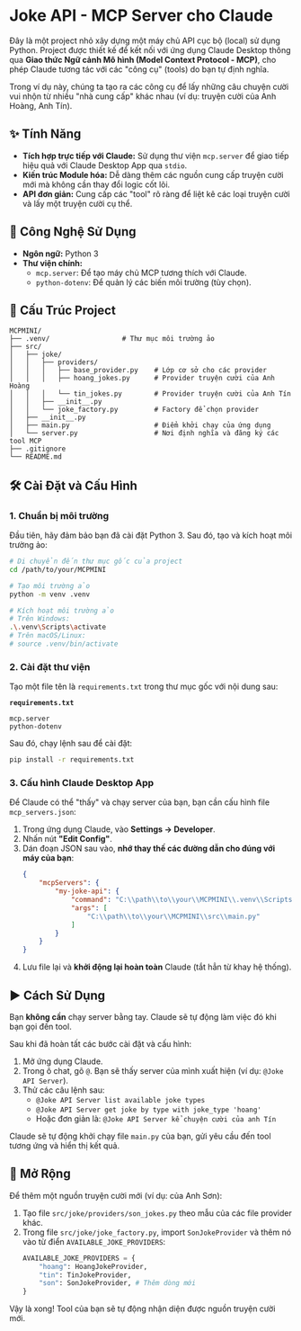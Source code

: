 # Joke API - MCP Server cho Claude

Đây là một project nhỏ xây dựng một máy chủ API cục bộ (local) sử dụng Python. Project được thiết kế để kết nối với ứng dụng Claude Desktop thông qua **Giao thức Ngữ cảnh Mô hình (Model Context Protocol - MCP)**, cho phép Claude tương tác với các "công cụ" (tools) do bạn tự định nghĩa.

Trong ví dụ này, chúng ta tạo ra các công cụ để lấy những câu chuyện cười vui nhộn từ nhiều "nhà cung cấp" khác nhau (ví dụ: truyện cười của Anh Hoàng, Anh Tín).

## ✨ Tính Năng

* **Tích hợp trực tiếp với Claude:** Sử dụng thư viện `mcp.server` để giao tiếp hiệu quả với Claude Desktop App qua `stdio`.
* **Kiến trúc Module hóa:** Dễ dàng thêm các nguồn cung cấp truyện cười mới mà không cần thay đổi logic cốt lõi.
* **API đơn giản:** Cung cấp các "tool" rõ ràng để liệt kê các loại truyện cười và lấy một truyện cười cụ thể.

## 🚀 Công Nghệ Sử Dụng

* **Ngôn ngữ:** Python 3
* **Thư viện chính:**
  * `mcp.server`: Để tạo máy chủ MCP tương thích với Claude.
  * `python-dotenv`: Để quản lý các biến môi trường (tùy chọn).

## 📂 Cấu Trúc Project

```
MCPMINI/
├── .venv/                  # Thư mục môi trường ảo
├── src/
│   ├── joke/
│   │   ├── providers/
│   │   │   ├── base_provider.py    # Lớp cơ sở cho các provider
│   │   │   ├── hoang_jokes.py      # Provider truyện cười của Anh Hoàng
│   │   │   └── tin_jokes.py        # Provider truyện cười của Anh Tín
│   │   ├── __init__.py
│   │   └── joke_factory.py         # Factory để chọn provider
│   ├── __init__.py
│   ├── main.py                     # Điểm khởi chạy của ứng dụng
│   └── server.py                   # Nơi định nghĩa và đăng ký các tool MCP
├── .gitignore
└── README.md
```

## 🛠️ Cài Đặt và Cấu Hình

### 1. Chuẩn bị môi trường

Đầu tiên, hãy đảm bảo bạn đã cài đặt Python 3. Sau đó, tạo và kích hoạt môi trường ảo:

```bash
# Di chuyển đến thư mục gốc của project
cd /path/to/your/MCPMINI

# Tạo môi trường ảo
python -m venv .venv

# Kích hoạt môi trường ảo
# Trên Windows:
.\.venv\Scripts\activate
# Trên macOS/Linux:
# source .venv/bin/activate
```

### 2. Cài đặt thư viện

Tạo một file tên là `requirements.txt` trong thư mục gốc với nội dung sau:

**`requirements.txt`**
```
mcp.server
python-dotenv
```

Sau đó, chạy lệnh sau để cài đặt:
```bash
pip install -r requirements.txt
```

### 3. Cấu hình Claude Desktop App

Để Claude có thể "thấy" và chạy server của bạn, bạn cần cấu hình file `mcp_servers.json`:

1. Trong ứng dụng Claude, vào **Settings -> Developer**.
2. Nhấn nút **"Edit Config"**.
3. Dán đoạn JSON sau vào, **nhớ thay thế các đường dẫn cho đúng với máy của bạn**:
   ```json
   {
       "mcpServers": {
           "my-joke-api": {
               "command": "C:\\path\\to\\your\\MCPMINI\\.venv\\Scripts\\python.exe",
               "args": [
                   "C:\\path\\to\\your\\MCPMINI\\src\\main.py"
               ]
           }
       }
   }
   ```
4. Lưu file lại và **khởi động lại hoàn toàn** Claude (tắt hẳn từ khay hệ thống).

## ▶️ Cách Sử Dụng

Bạn **không cần** chạy server bằng tay. Claude sẽ tự động làm việc đó khi bạn gọi đến tool.

Sau khi đã hoàn tất các bước cài đặt và cấu hình:

1. Mở ứng dụng Claude.
2. Trong ô chat, gõ `@`. Bạn sẽ thấy server của mình xuất hiện (ví dụ: `@Joke API Server`).
3. Thử các câu lệnh sau:
   * `@Joke API Server list available joke types`
   * `@Joke API Server get joke by type with joke_type 'hoang'`
   * Hoặc đơn giản là: `@Joke API Server kể chuyện cười của anh Tín`

Claude sẽ tự động khởi chạy file `main.py` của bạn, gửi yêu cầu đến tool tương ứng và hiển thị kết quả.

## 🧩 Mở Rộng

Để thêm một nguồn truyện cười mới (ví dụ: của Anh Sơn):

1. Tạo file `src/joke/providers/son_jokes.py` theo mẫu của các file provider khác.
2. Trong file `src/joke/joke_factory.py`, import `SonJokeProvider` và thêm nó vào từ điển `AVAILABLE_JOKE_PROVIDERS`:
   ```python
   AVAILABLE_JOKE_PROVIDERS = {
       "hoang": HoangJokeProvider,
       "tin": TinJokeProvider,
       "son": SonJokeProvider, # Thêm dòng mới
   }
   ```

Vậy là xong! Tool của bạn sẽ tự động nhận diện được nguồn truyện cười mới.
